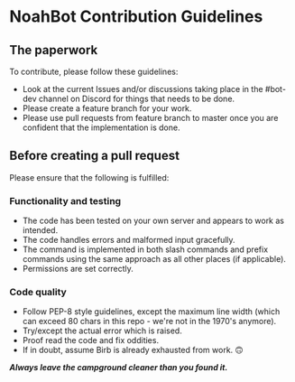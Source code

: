 # NoahBot Contribution Guidelines

## The paperwork
To contribute, please follow these guidelines:
* Look at the current Issues and/or discussions taking place in the #bot-dev channel on Discord for things that needs to be done.
* Please create a feature branch for your work.
* Please use pull requests from feature branch to master once you are confident that the implementation is done.


## Before creating a pull request
Please ensure that the following is fulfilled:

### Functionality and testing
* The code has been tested on your own server and appears to work as intended.
* The code handles errors and malformed input gracefully.
* The command is implemented in both slash commands and prefix commands using the same approach as all other places (if applicable).
* Permissions are set correctly.

### Code quality
* Follow PEP-8 style guidelines, except the maximum line width (which can exceed 80 chars in this repo - we're not in the 1970's anymore).
* Try/except the actual error which is raised.
* Proof read the code and fix oddities.
* If in doubt, assume Birb is already exhausted from work. 🙃


***Always leave the campground cleaner than you found it.***
